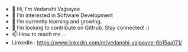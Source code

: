 - 👋 Hi, I’m Vedanshi Vajpayee
- 👀 I’m interested in Software Development
- 🌱 I’m currently learning and growing.
- 💞️ I’m looking to contribute on GitHub. Stay connected! :)
- 📫 How to reach me ...
- LinkedIn : https://www.linkedin.com/in/vedanshi-vajpayee-6b15aa171/



